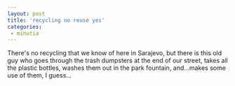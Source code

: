```yaml
---
layout: post
title: 'recycling no reuse yes'
categories:
 - minutia
---
```



There's no recycling that we know of here in Sarajevo, but there is this old guy who goes through the trash dumpsters at the end of our street, takes all the plastic bottles, washes them out in the park fountain, and...makes some use of them, I guess...
		



		